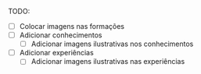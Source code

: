 TODO:
  - [ ] Colocar imagens nas formações
  - [ ] Adicionar conhecimentos
    - [ ] Adicionar imagens ilustrativas nos conhecimentos
  - [ ] Adicionar experiências
    - [ ] Adicionar imagens ilustrativas nas experiências
